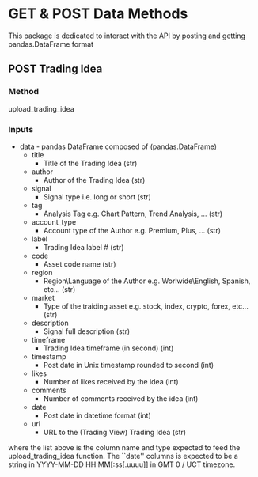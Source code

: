 # GET & POST Data Methods

This package is dedicated to interact with the API by posting and getting pandas.DataFrame format

## POST Trading Idea

### Method

upload_trading_idea

### Inputs

- data  - pandas DataFrame composed of                                                        (pandas.DataFrame)
    - title
        - Title of the Trading Idea                                               (str)
    - author          
        - Author of the Trading Idea                                              (str)
    - signal         
        -  Signal type i.e. long or short                                          (str)
    - tag             
        - Analysis Tag e.g. Chart Pattern, Trend Analysis, ...                    (str)
    - account_type    
        - Account type of the Author e.g. Premium, Plus, ...                      (str)
    - label           
        - Trading Idea label #                                                    (str)
    - code            
        - Asset code name                                                         (str)
    - region          
        - Region\Language of the Author e.g. Worlwide\English, Spanish, etc...    (str)
    - market          
        - Type of the traiding asset e.g. stock, index, crypto, forex, etc...     (str)
    - description     
        - Signal full description                                                 (str)
    - timeframe       
        - Trading Idea timeframe (in second)                                      (int)
    - timestamp       
        - Post date in Unix timestamp rounded to second                           (int)
    - likes           
        - Number of likes received by the idea                                         (int)
    - comments        
        - Number of comments received by the idea                                      (int)
    - date            
        - Post date in datetime format                                            (int)
    - url             
        - URL to the (Trading View) Trading Idea                                  (str)

where the list above is the column name and type expected to feed the upload_trading_idea function.
The ``date'' columns is expected to be a string in YYYY-MM-DD HH:MM[:ss[.uuuu]] in GMT 0 / UCT timezone.